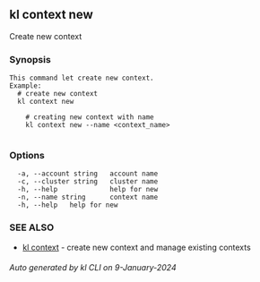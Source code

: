 ## kl context new

Create new context

### Synopsis

```
This command let create new context.
Example:
  # create new context
  kl context new

	# creating new context with name
	kl context new --name <context_name>
	
```

### Options

```
  -a, --account string   account name
  -c, --cluster string   cluster name
  -h, --help             help for new
  -n, --name string      context name
  -h, --help   help for new
```

### SEE ALSO

* [kl context](kl_context.md)  - create new context and manage existing contexts

###### Auto generated by kl CLI on 9-January-2024
